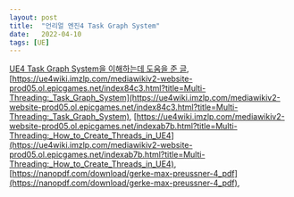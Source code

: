 ```yaml
---
layout: post
title:  "언리얼 엔진4 Task Graph System"
date:   2022-04-10
tags: [UE]
---
```


[UE4 Task Graph System을 이해하는데 도움을 준 글](https://www.casualdistractiongames.com/post/2018/12/10/unreal-tick-functions-delta-time-and-the-task-graph),          
[https://ue4wiki.imzlp.com/mediawikiv2-website-prod05.ol.epicgames.net/index84c3.html?title=Multi-Threading:_Task_Graph_System](https://ue4wiki.imzlp.com/mediawikiv2-website-prod05.ol.epicgames.net/index84c3.html?title=Multi-Threading:_Task_Graph_System), [https://ue4wiki.imzlp.com/mediawikiv2-website-prod05.ol.epicgames.net/indexab7b.html?title=Multi-Threading:_How_to_Create_Threads_in_UE4](https://ue4wiki.imzlp.com/mediawikiv2-website-prod05.ol.epicgames.net/indexab7b.html?title=Multi-Threading:_How_to_Create_Threads_in_UE4), [https://nanopdf.com/download/gerke-max-preussner-4_pdf](https://nanopdf.com/download/gerke-max-preussner-4_pdf),       